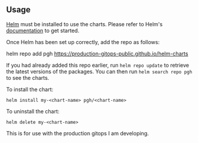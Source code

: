 ## Usage

[Helm](https://helm.sh) must be installed to use the charts.  Please refer to
Helm's [documentation](https://helm.sh/docs) to get started.

Once Helm has been set up correctly, add the repo as follows:

  helm repo add pgh https://production-gitops-public.github.io/helm-charts

If you had already added this repo earlier, run `helm repo update` to retrieve
the latest versions of the packages.  You can then run `helm search repo
pgh` to see the charts.

To install the <chart-name> chart:

    helm install my-<chart-name> pgh/<chart-name>

To uninstall the chart:

    helm delete my-<chart-name>

This is for use with the production gitops I am developing.
